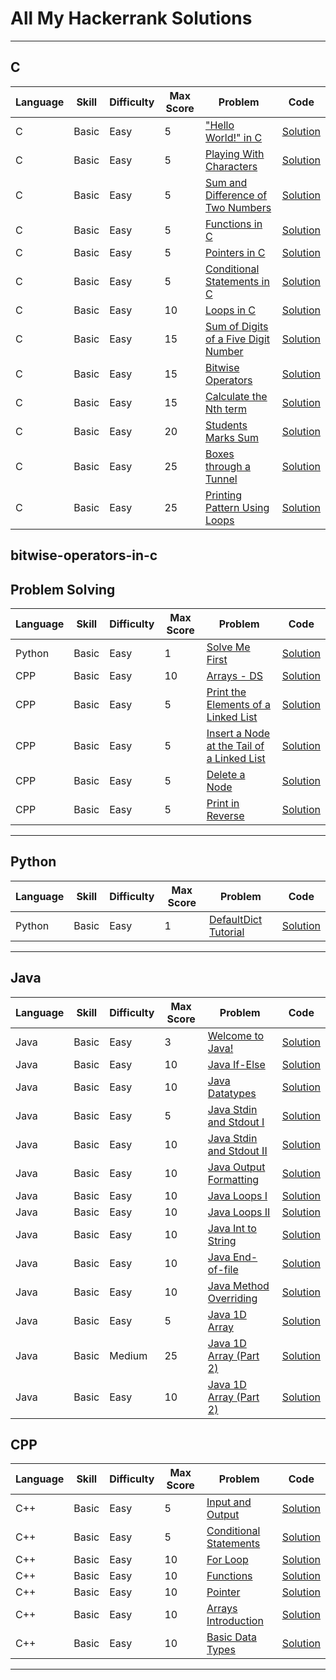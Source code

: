 # All My Hackerrank Solutions

---

## C

| Language | Skill | Difficulty | Max Score | Problem                                                                                                                    | Code                                                                                                                    |
| -------- | ----- | ---------- | --------- | -------------------------------------------------------------------------------------------------------------------------- | ----------------------------------------------------------------------------------------------------------------------- |
| C        | Basic | Easy       | 5         | ["Hello World!" in C](https://www.hackerrank.com/challenges/hello-world-c/problem)                                         | [Solution](https://github.com/ulascan54/coding-challenge/blob/main/hackerrank/c/hello-world-in-c.c)                     |
| C        | Basic | Easy       | 5         | [Playing With Characters](https://www.hackerrank.com/challenges/playing-with-characters/problem)                           | [Solution](https://github.com/ulascan54/coding-challenge/blob/main/hackerrank/c/playing-with-characters.c)              |
| C        | Basic | Easy       | 5         | [Sum and Difference of Two Numbers](https://www.hackerrank.com/challenges/sum-numbers-c/problem)                           | [Solution](https://github.com/ulascan54/coding-challenge/blob/main/hackerrank/c/sum-numbers-c.c)                        |
| C        | Basic | Easy       | 5         | [Functions in C](https://www.hackerrank.com/challenges/functions-in-c/problem)                                             | [Solution](https://github.com/ulascan54/coding-challenge/blob/main/hackerrank/c/functions-in-c.c)                       |
| C        | Basic | Easy       | 5         | [Pointers in C](https://www.hackerrank.com/challenges/pointer-in-c/problem)                                                | [Solution](https://github.com/ulascan54/coding-challenge/blob/main/hackerrank/c/pointer-in-c.c)                         |
| C        | Basic | Easy       | 5         | [Conditional Statements in C](https://www.hackerrank.com/challenges/conditional-statements-in-c/problem)                   | [Solution](https://github.com/ulascan54/coding-challenge/blob/main/hackerrank/c/conditional-statements-in-c.c)          |
| C        | Basic | Easy       | 10        | [Loops in C](https://www.hackerrank.com/challenges/for-loop-in-c/problem)                                                  | [Solution](https://github.com/ulascan54/coding-challenge/blob/main/hackerrank/c/for-loop-in-c.c)                        |
| C        | Basic | Easy       | 15        | [Sum of Digits of a Five Digit Number](https://www.hackerrank.com/challenges/sum-of-digits-of-a-five-digit-number/problem) | [Solution](https://github.com/ulascan54/coding-challenge/blob/main/hackerrank/c/sum-of-digits-of-a-five-digit-number.c) |
| C        | Basic | Easy       | 15        | [Bitwise Operators](https://www.hackerrank.com/challenges/bitwise-operators-in-c/problem)                                  | [Solution](https://github.com/ulascan54/coding-challenge/blob/main/hackerrank/c/bitwise-operators-in-c.c)               |
| C        | Basic | Easy       | 15        | [Calculate the Nth term](https://www.hackerrank.com/challenges/recursion-in-c/problem)                                     | [Solution](https://github.com/ulascan54/coding-challenge/blob/main/hackerrank/c/recursion-in-c.c)                       |
| C        | Basic | Easy       | 20        | [Students Marks Sum](https://www.hackerrank.com/challenges/students-marks-sum/problem)                                     | [Solution](https://github.com/ulascan54/coding-challenge/blob/main/hackerrank/c/students-marks-sum.c)                   |
| C        | Basic | Easy       | 25        | [Boxes through a Tunnel](https://www.hackerrank.com/challenges/too-high-boxes/problem)                                     | [Solution](https://github.com/ulascan54/coding-challenge/blob/main/hackerrank/c/too-high-boxes.c)                       |
| C        | Basic | Easy       | 25        | [Printing Pattern Using Loops](https://www.hackerrank.com/challenges/printing-pattern-2/problem)                           | [Solution](https://github.com/ulascan54/coding-challenge/blob/main/hackerrank/c/printing-pattern-2.c)                   |

## bitwise-operators-in-c

## Problem Solving

| Language | Skill | Difficulty | Max Score | Problem                                                                                                                                | Code                                                                                                                                              |
| -------- | ----- | ---------- | --------- | -------------------------------------------------------------------------------------------------------------------------------------- | ------------------------------------------------------------------------------------------------------------------------------------------------- |
| Python   | Basic | Easy       | 1         | [Solve Me First](https://www.hackerrank.com/challenges/solve-me-first/problem)                                                         | [Solution](https://github.com/ulascan54/coding-challenge/blob/main/hackerrank/problem-solving/solve-me-first.py)                                  |
| CPP      | Basic | Easy       | 10        | [Arrays - DS](https://www.hackerrank.com/challenges/arrays-ds/problem)                                                                 | [Solution](https://github.com/ulascan54/coding-challenge/blob/main/hackerrank/problem-solving/arrays-ds.cpp)                                      |
| CPP      | Basic | Easy       | 5         | [Print the Elements of a Linked List](https://www.hackerrank.com/challenges/print-the-elements-of-a-linked-list/problem)               | [Solution](https://github.com/ulascan54/coding-challenge/blob/main/hackerrank/problem-solving/print-the-elements-of-a-linked-list.cpp)            |
| CPP      | Basic | Easy       | 5         | [Insert a Node at the Tail of a Linked List](https://www.hackerrank.com/challenges/insert-a-node-at-the-tail-of-a-linked-list/problem) | [Solution](https://github.com/ulascan54/coding-challenge/blob/main/hackerrank/problem-solving/insert-a-node-at-the-tail-of-a-linked-list.cpp)     |
| CPP      | Basic | Easy       | 5         | [Delete a Node](https://www.hackerrank.com/challenges/delete-a-node-from-a-linked-list/problem)                                        | [Solution](https://github.com/ulascan54/coding-challenge/blob/main/hackerrank/problem-solving/delete-a-node-from-a-linked-list.cpp)               |
| CPP      | Basic | Easy       | 5         | [Print in Reverse](https://www.hackerrank.com/challenges/print-the-elements-of-a-linked-list-in-reverse/problem)                       | [Solution](https://github.com/ulascan54/coding-challenge/blob/main/hackerrank/problem-solving/print-the-elements-of-a-linked-list-in-reverse.cpp) |

---

## Python

| Language | Skill | Difficulty | Max Score | Problem                                                                                    | Code                                                                                                          |
| -------- | ----- | ---------- | --------- | ------------------------------------------------------------------------------------------ | ------------------------------------------------------------------------------------------------------------- |
| Python   | Basic | Easy       | 1         | [DefaultDict Tutorial](https://www.hackerrank.com/challenges/defaultdict-tutorial/problem) | [Solution](https://github.com/ulascan54/coding-challenge/blob/main/hackerrank/python/defaultdict-tutorial.py) |

---

## Java

| Language | Skill | Difficulty | Max Score | Problem                                                                                          | Code                                                                                                                |
| -------- | ----- | ---------- | --------- | ------------------------------------------------------------------------------------------------ | ------------------------------------------------------------------------------------------------------------------- |
| Java     | Basic | Easy       | 3         | [Welcome to Java!](https://www.hackerrank.com/challenges/welcome-to-java/problem)                | [Solution](https://github.com/ulascan54/coding-challenge/blob/main/hackerrank/java/welcome-java.java)               |
| Java     | Basic | Easy       | 10        | [Java If-Else](https://www.hackerrank.com/challenges/java-if-else/problem)                       | [Solution](https://github.com/ulascan54/coding-challenge/blob/main/hackerrank/java/java-if-else.java)               |
| Java     | Basic | Easy       | 10        | [Java Datatypes](https://www.hackerrank.com/challenges/java-datatypes/problem)                   | [Solution](https://github.com/ulascan54/coding-challenge/blob/main/hackerrank/java/java-datatypes.java)             |
| Java     | Basic | Easy       | 5         | [Java Stdin and Stdout I](https://www.hackerrank.com/challenges/java-stdin-and-stdout-1/problem) | [Solution](https://github.com/ulascan54/coding-challenge/blob/main/hackerrank/java/java-stdin-and-stdout-1.java)    |
| Java     | Basic | Easy       | 10        | [Java Stdin and Stdout II](https://www.hackerrank.com/challenges/java-stdin-stdout/problem)      | [Solution](https://github.com/ulascan54/coding-challenge/blob/main/hackerrank/java/java-stdin-stdout.java)          |
| Java     | Basic | Easy       | 10        | [Java Output Formatting](https://www.hackerrank.com/challenges/java-output-formatting/problem)   | [Solution](https://github.com/ulascan54/coding-challenge/blob/main/hackerrank/java/java-output-formatting.java)     |
| Java     | Basic | Easy       | 10        | [Java Loops I](https://www.hackerrank.com/challenges/java-loops-i/problem)                       | [Solution](https://github.com/ulascan54/coding-challenge/blob/main/hackerrank/java/java-loops-i.java)               |
| Java     | Basic | Easy       | 10        | [Java Loops II](https://www.hackerrank.com/challenges/java-loops/problem)                        | [Solution](https://github.com/ulascan54/coding-challenge/blob/main/hackerrank/java/java-loops.java)                 |
| Java     | Basic | Easy       | 10        | [Java Int to String](https://www.hackerrank.com/challenges/java-int-to-string/problem)           | [Solution](https://github.com/ulascan54/coding-challenge/blob/main/hackerrank/java/java-int-to-string.java)         |
| Java     | Basic | Easy       | 10        | [Java End-of-file](https://www.hackerrank.com/challenges/java-end-of-file/problem)               | [Solution](https://github.com/ulascan54/coding-challenge/blob/main/hackerrank/java/java-end-of-file.java)           |
| Java     | Basic | Easy       | 10        | [Java Method Overriding](https://www.hackerrank.com/challenges/java-method-overriding/problem)   | [Solution](https://github.com/ulascan54/coding-challenge/blob/main/hackerrank/java/java-method-overriding.java)     |
| Java     | Basic | Easy       | 5         | [Java 1D Array](https://www.hackerrank.com/challenges/java-1d-array-introduction/problem)        | [Solution](https://github.com/ulascan54/coding-challenge/blob/main/hackerrank/java/java-1d-array-introduction.java) |
| Java     | Basic | Medium     | 25        | [Java 1D Array (Part 2)](https://www.hackerrank.com/challenges/java-1d-array/problem)            | [Solution](https://github.com/ulascan54/coding-challenge/blob/main/hackerrank/java/java-1d-array.java)              |
| Java     | Basic | Easy       | 10        | [Java 1D Array (Part 2)](https://www.hackerrank.com/challenges/java-negative-subarray/problem)   | [Solution](https://github.com/ulascan54/coding-challenge/blob/main/hackerrank/java/java-negative-subarray.java)     |

## CPP

| Language | Skill | Difficulty | Max Score | Problem                                                                                                | Code                                                                                                                  |
| -------- | ----- | ---------- | --------- | ------------------------------------------------------------------------------------------------------ | --------------------------------------------------------------------------------------------------------------------- |
| C++      | Basic | Easy       | 5         | [Input and Output](https://www.hackerrank.com/challenges/cpp-input-and-output/problem)                 | [Solution](https://github.com/ulascan54/coding-challenge/blob/main/hackerrank/cpp/cpp-input-and-output.cpp)           |
| C++      | Basic | Easy       | 5         | [Conditional Statements](https://www.hackerrank.com/challenges/c-tutorial-conditional-if-else/problem) | [Solution](https://github.com/ulascan54/coding-challenge/blob/main/hackerrank/cpp/c-tutorial-conditional-if-else.cpp) |
| C++      | Basic | Easy       | 10        | [For Loop](https://www.hackerrank.com/challenges/c-tutorial-for-loop/problem)                          | [Solution](https://github.com/ulascan54/coding-challenge/blob/main/hackerrank/cpp/c-tutorial-for-loop.cpp)            |
| C++      | Basic | Easy       | 10        | [Functions](https://www.hackerrank.com/challenges/c-tutorial-functions/problem)                        | [Solution](https://github.com/ulascan54/coding-challenge/blob/main/hackerrank/cpp/c-tutorial-functions.cpp)           |
| C++      | Basic | Easy       | 10        | [Pointer](https://www.hackerrank.com/challenges/c-tutorial-pointer/problem)                            | [Solution](https://github.com/ulascan54/coding-challenge/blob/main/hackerrank/cpp/c-tutorial-pointer.cpp)             |
| C++      | Basic | Easy       | 10        | [Arrays Introduction](https://www.hackerrank.com/challenges/arrays-introduction/problem)               | [Solution](https://github.com/ulascan54/coding-challenge/blob/main/hackerrank/cpp/arrays-introduction.cpp)            |
| C++      | Basic | Easy       | 10        | [Basic Data Types](https://www.hackerrank.com/challenges/c-tutorial-basic-data-types/problem)          | [Solution](https://github.com/ulascan54/coding-challenge/blob/main/hackerrank/cpp/c-tutorial-basic-data-types.cpp)    |

---
